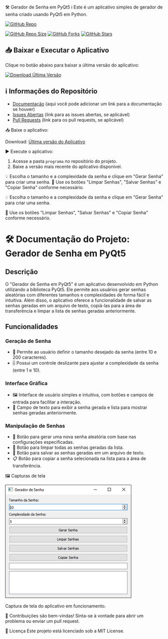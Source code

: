🛠️ Gerador de Senha em PyQt5
ℹ️ Este é um aplicativo simples de gerador de senha criado usando PyQt5 em Python.


[![GitHub Repo](https://img.shields.io/badge/GitHub-Repo-blue?style=for-the-badge)](https://github.com/chaos4455/passgen)

[![GitHub Repo Size](https://img.shields.io/github/repo-size/chaos4455/passgen?label=Tamanho%20do%20Reposit%C3%B3rio&style=for-the-badge)](https://github.com/chaos4455/passgen)
[![GitHub Forks](https://img.shields.io/github/forks/chaos4455/passgen?label=Forks&style=for-the-badge)](https://github.com/chaos4455/passgen/network/members)
[![GitHub Stars](https://img.shields.io/github/stars/chaos4455/passgen?label=Estrelas&style=for-the-badge)](https://github.com/chaos4455/passgen/stargazers)

## 📥 Baixar e Executar o Aplicativo

Clique no botão abaixo para baixar a última versão do aplicativo:

[![Download Última Versão](https://img.shields.io/badge/Download%20%C3%9Altima%20Vers%C3%A3o-blue?style=for-the-badge)](https://github.com/chaos4455/passgen/raw/main/programa/app_v_20240619_172029.exe)

## ℹ️ Informações do Repositório

- [Documentação](#) (aqui você pode adicionar um link para a documentação se houver)
- [Issues Abertas](#) (link para as issues abertas, se aplicável)
- [Pull Requests](#) (link para os pull requests, se aplicável)

📥 Baixe o aplicativo:

Download:
[Última versão do Aplicativo](https://github.com/chaos4455/passgen/tree/main/programa)

▶️ Execute o aplicativo:

1. Acesse a pasta `programa` no repositório do projeto.
2. Baixe a versão mais recente do aplicativo disponível.

💡 Escolha o tamanho e a complexidade da senha e clique em "Gerar Senha" para criar uma senha.
🧼 Use os botões "Limpar Senhas", "Salvar Senhas" e "Copiar Senha" conforme necessário.

💡 Escolha o tamanho e a complexidade da senha e clique em "Gerar Senha" para criar uma senha.

🧼 Use os botões "Limpar Senhas", "Salvar Senhas" e "Copiar Senha" conforme necessário.

# 🛠️ Documentação do Projeto: Gerador de Senha em PyQt5 

## Descrição
O "Gerador de Senha em PyQt5" é um aplicativo desenvolvido em Python utilizando a biblioteca PyQt5. Ele permite aos usuários gerar senhas aleatórias com diferentes tamanhos e complexidades de forma fácil e intuitiva. Além disso, o aplicativo oferece a funcionalidade de salvar as senhas geradas em um arquivo de texto, copiá-las para a área de transferência e limpar a lista de senhas geradas anteriormente.

## Funcionalidades 
### Geração de Senha 
- 🔑 Permite ao usuário definir o tamanho desejado da senha (entre 10 e 200 caracteres).
- 🎚️ Possui um controle deslizante para ajustar a complexidade da senha (entre 1 e 10).

### Interface Gráfica 
- 🖼️ Interface de usuário simples e intuitiva, com botões e campos de entrada para facilitar a interação.
- 📝 Campo de texto para exibir a senha gerada e lista para mostrar senhas geradas anteriormente.

### Manipulação de Senhas 
- 🔄 Botão para gerar uma nova senha aleatória com base nas configurações especificadas.
- 🧹 Botão para limpar todas as senhas geradas da lista.
- 💾 Botão para salvar as senhas geradas em um arquivo de texto.
- 📋 Botão para copiar a senha selecionada na lista para a área de transferência.


🖼️ Capturas de tela

![Gerador de Senha](https://raw.githubusercontent.com/chaos4455/passgen/main/python_7palA4F9Ef.png)


Captura de tela do aplicativo em funcionamento.

🤝 Contribuições são bem-vindas! Sinta-se à vontade para abrir um problema ou enviar um pull request.

📝 Licença
Este projeto está licenciado sob a MIT License.
